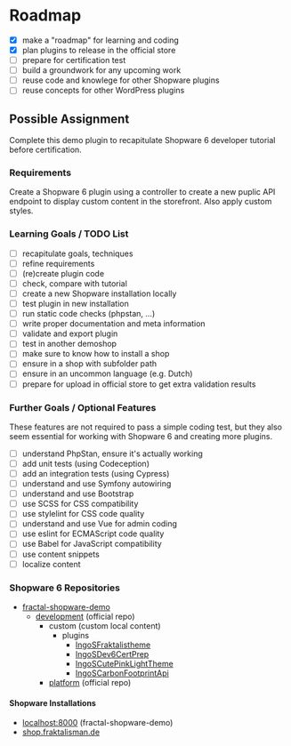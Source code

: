 # Roadmap

* [x] make a "roadmap" for learning and coding
* [x] plan plugins to release in the official store
* [ ] prepare for certification test
* [ ] build a groundwork for any upcoming work
* [ ] reuse code and knowlege for other Shopware plugins
* [ ] reuse concepts for other WordPress plugins

## Possible Assignment

Complete this demo plugin to recapitulate Shopware 6 developer tutorial before certification.

### Requirements

Create a Shopware 6 plugin using a controller to create a new puplic API endpoint to display custom content in the storefront. Also apply custom styles.

### Learning Goals / TODO List

* [ ] recapitulate goals, techniques
* [ ] refine requirements
* [ ] (re)create plugin code
* [ ] check, compare with tutorial
* [ ] create a new Shopware installation locally
* [ ] test plugin in new installation
* [ ] run static code checks (phpstan, ...)
* [ ] write proper documentation and meta information
* [ ] validate and export plugin
* [ ] test in another demoshop
* [ ] make sure to know how to install a shop
* [ ] ensure in a shop with subfolder path
* [ ] ensure in an uncommon language (e.g. Dutch)
* [ ] prepare for upload in official store to get extra validation results

### Further Goals / Optional Features

These features are not required to pass a simple coding test, but they also seem essential for working with Shopware 6 and creating more plugins.  

* [ ] understand PhpStan, ensure it's actually working
* [ ] add unit tests (using Codeception)
* [ ] add an integration tests (using Cypress)
* [ ] understand and use Symfony autowiring
* [ ] understand and use Bootstrap
* [ ] use SCSS for CSS compatibility
* [ ] use stylelint for CSS code quality
* [ ] understand and use Vue for admin coding
* [ ] use eslint for ECMAScript code quality
* [ ] use Babel for JavaScript compatibility
* [ ] use content snippets
* [ ] localize content

### Shopware 6 Repositories

* [fractal-shopware-demo](https://github.com/openmindculture/fractal-shopware-demo)
  * [development](https://github.com/shopware/development) (official repo)
    * custom (custom local content)
      * plugins
        * [IngoSFraktalistheme](https://github.com/openmindculture/IngoSFraktalistheme)
        * [IngoSDev6CertPrep](https://github.com/openmindculture/IngoSDev6CertPrep)
        * [IngoSCutePinkLightTheme](https://github.com/openmindculture/IngoSCutePinkLightTheme)
        * [IngoSCarbonFootprintApi](https://github.com/openmindculture/IngoSCarbonFootprintApi)
    * [platform](https://github.com/shopware/platform) (official repo)

#### Shopware Installations

* [localhost:8000](http://localhost:8000/) (fractal-shopware-demo)
* [shop.fraktalisman.de](https://shop.fraktalisman.de)
